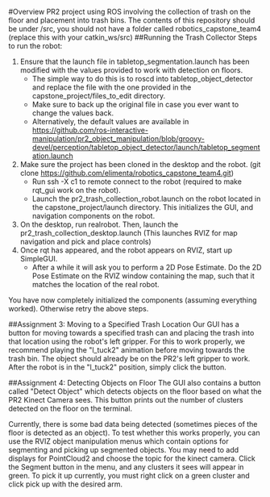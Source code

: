 #Overview
PR2 project using ROS involving the collection of trash on the floor and placement into trash bins.
The contents of this repository should be under <your catkin_ws>/src, you should not have a folder called robotics_capstone_team4 (replace this with your catkin_ws/src)
##Running the Trash Collector
Steps to run the robot:

1. Ensure that the launch file in tabletop_segmentation.launch has been modified with the values provided to work with detection on floors.
   * The simple way to do this is to roscd into tabletop_object_detector and replace the file with the one provided in the capstone_project/files_to_edit directory.
   * Make sure to back up the original file in case you ever want to change the values back. 
   * Alternatively, the default values are available in https://github.com/ros-interactive-manipulation/pr2_object_manipulation/blob/groovy-devel/perception/tabletop_object_detector/launch/tabletop_segmentation.launch
2. Make sure the project has been cloned in the desktop and the robot. (git clone https://github.com/elimenta/robotics_capstone_team4.git)
   * Run ssh -X c1 to remote connect to the robot (required to make rqt_gui work on the robot). 
   * Launch the pr2_trash_collection_robot.launch on the robot located in the capstone_project/launch directory. This initializes the GUI, and navigation components on the robot.
3. On the desktop, run realrobot. Then, launch the pr2_trash_collection_desktop.launch (This launches RVIZ for map navigation and pick and place controls)
4. Once rqt has appeared, and the robot appears on RVIZ, start up SimpleGUI. 
   * After a while it will ask you to perform a 2D Pose Estimate. Do the 2D Pose Estimate on the RVIZ window containing the map, such that it matches the location of the real robot.
   
You have now completely initialized the components (assuming everything worked). Otherwise retry the above steps.

##Assignment 3: Moving to a Specified Trash Location
Our GUI has a button for moving towards a specified trash can and placing the trash into that location using the robot's left gripper. For this to work properly, we recommend playing the "l_tuck2" animation before moving towards the trash bin. The object should already be on the PR2's left gripper to work. After the robot is in the "l_tuck2" position, simply click the button.

##Assignment 4: Detecting Objects on Floor
The GUI also contains a button called "Detect Object" which detects objects on the floor based on what the PR2 Kinect Camera sees. This button prints out the number of clusters detected on the floor on the terminal.

Currently, there is some bad data being detected (sometimes pieces of the floor is detected as an object).
To test whether this works properly, you can use the RVIZ object manipulation menus which contain options for segmenting and picking up segmented objects. You may need to add displays for PointCloud2 and choose the topic for the kinect camera. Click the Segment button in the menu, and any clusters it sees will appear in green. To pick it up currently, you must right click on a green cluster and click pick up with the desired arm.
